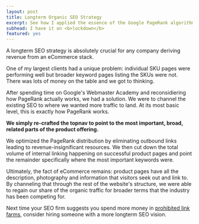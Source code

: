 ```yaml
---
layout: post
title: Longterm Organic SEO Strategy
excerpt: See how I applied the essence of the Google PageRank algorithm to re-engineer the layout of the page and the nav.
subhead: I have it on <b>lockdown</b>
featured: yes
---
```


A longterm SEO strategy is absolutely crucial for any company deriving revenue from an eCommerce stack. 

One of my largest clients had a unique problem: individual SKU pages were performing well but broader keyword pages listing the SKUs were not. There was lots of money on the table and we got to thinking. 

After spending time on Google's Webmaster Academy and reconsidiering how PageRank actually works, we had a solution. We were to channel the existing SEO to where we wanted more traffic to land. At its most basic level, this is exactly how PageRank works.

**We simply re-crafted the topnav to point to the most important, broad, related parts of the product offering.**

We optimized the PageRank distribution by eliminating outbound links leading to revenue-insignificant resources. We then cut down the total volume of internal linking happening on successful product pages and point the remainder specifically where the most important keywords were.

Ultimately, the fact of eCommerce remains: product pages have all the description, photography and information that visitors seek out and link to. By channeling that through the rest of the website's structure, we were able to regain our share of the organic traffic for broader terms that the industry has been competing for. 

Next time your SEO firm suggests you spend more money in [prohibited link farms](https://support.google.com/webmasters/answer/66356?hl=en), consider hiring someone with a more longterm SEO vision. 
